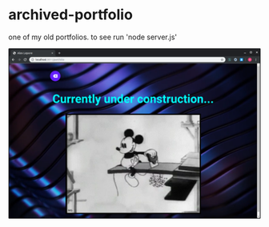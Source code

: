# archived-portfolio
one of my old portfolios. to see run 'node server.js'

![alt](assets/images/example.png)
